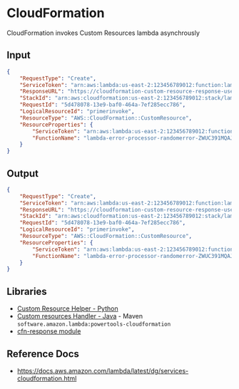 # CloudFormation

CloudFormation invokes Custom Resources lambda asynchrously

## Input

```json
{
    "RequestType": "Create",
    "ServiceToken": "arn:aws:lambda:us-east-2:123456789012:function:lambda-error-processor-primer-14ROR2T3JKU66",
    "ResponseURL": "https://cloudformation-custom-resource-response-useast2.s3-us-east-2.amazonaws.com/arn%3Aaws%3Acloudformation%3Aus-east-2%3A123456789012%3Astack/lambda-error-processor/1134083a-2608-1e91-9897-022501a2c456%7Cprimerinvoke%7C5d478078-13e9-baf0-464a-7ef285ecc786?AWSAccessKeyId=AKIAIOSFODNN7EXAMPLE&Expires=1555451971&Signature=28UijZePE5I4dvukKQqM%2F9Rf1o4%3D",
    "StackId": "arn:aws:cloudformation:us-east-2:123456789012:stack/lambda-error-processor/1134083a-2608-1e91-9897-022501a2c456",
    "RequestId": "5d478078-13e9-baf0-464a-7ef285ecc786",
    "LogicalResourceId": "primerinvoke",
    "ResourceType": "AWS::CloudFormation::CustomResource",
    "ResourceProperties": {
        "ServiceToken": "arn:aws:lambda:us-east-2:123456789012:function:lambda-error-processor-primer-14ROR2T3JKU66",
        "FunctionName": "lambda-error-processor-randomerror-ZWUC391MQAJK"
    }
}
```

## Output

```json
{
    "RequestType": "Create",
    "ServiceToken": "arn:aws:lambda:us-east-2:123456789012:function:lambda-error-processor-primer-14ROR2T3JKU66",
    "ResponseURL": "https://cloudformation-custom-resource-response-useast2.s3-us-east-2.amazonaws.com/arn%3Aaws%3Acloudformation%3Aus-east-2%3A123456789012%3Astack/lambda-error-processor/1134083a-2608-1e91-9897-022501a2c456%7Cprimerinvoke%7C5d478078-13e9-baf0-464a-7ef285ecc786?AWSAccessKeyId=AKIAIOSFODNN7EXAMPLE&Expires=1555451971&Signature=28UijZePE5I4dvukKQqM%2F9Rf1o4%3D",
    "StackId": "arn:aws:cloudformation:us-east-2:123456789012:stack/lambda-error-processor/1134083a-2608-1e91-9897-022501a2c456",
    "RequestId": "5d478078-13e9-baf0-464a-7ef285ecc786",
    "LogicalResourceId": "primerinvoke",
    "ResourceType": "AWS::CloudFormation::CustomResource",
    "ResourceProperties": {
        "ServiceToken": "arn:aws:lambda:us-east-2:123456789012:function:lambda-error-processor-primer-14ROR2T3JKU66",
        "FunctionName": "lambda-error-processor-randomerror-ZWUC391MQAJK"
    }
}
```

## Libraries

- [Custom Resource Helper - Python](https://github.com/aws-cloudformation/custom-resource-helper)
- [Custom resources Handler - Java](https://awslabs.github.io/aws-lambda-powertools-java/utilities/custom_resources/) - Maven `software.amazon.lambda:powertools-cloudformation`
- [cfn-response module](https://docs.aws.amazon.com/AWSCloudFormation/latest/UserGuide/cfn-lambda-function-code-cfnresponsemodule.html)

## Reference Docs

- https://docs.aws.amazon.com/lambda/latest/dg/services-cloudformation.html
